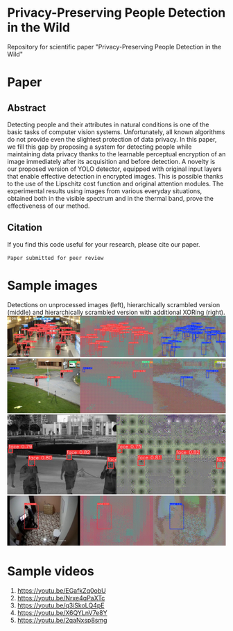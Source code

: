 # Privacy-Preserving People Detection in the Wild
Repository for scientific paper "Privacy-Preserving People Detection in the Wild"

# Paper
## Abstract
Detecting people and their attributes in natural conditions is one of the basic tasks of computer
vision systems. Unfortunately, all known algorithms do not provide even the slightest protection
of data privacy. In this paper, we fill this gap by proposing a system for detecting people while
maintaining data privacy thanks to the learnable perceptual encryption of an image immediately after
its acquisition and before detection. A novelty is our proposed version of YOLO detector, equipped
with original input layers that enable effective detection in encrypted images. This is possible thanks
to the use of the Lipschitz cost function and original attention modules. The experimental results using
images from various everyday situations, obtained both in the visible spectrum and in the thermal
band, prove the effectiveness of our method.

## Citation
If you find this code useful for your research, please cite our paper.
```
Paper submitted for peer review
```

# Sample images
Detections on unprocessed images (left), hierarchically scrambled version (middle) and hierarchically scrambled version with additional XORing (right).
![MOT20_2](sample_images/MOT20_2.png)
![PETS2009](sample_images/PETS09_2.png)
![TFW](sample_images/TFW_2.png)
![CAUCAFall](sample_images/CAUCAFall_2.png)



# Sample videos
1. https://youtu.be/EGafkZq0obU
2. https://youtu.be/Nrxe4qPaXTc
3. https://youtu.be/q3iSkoLQ4pE
4. https://youtu.be/X6QYLnV7e8Y
5. https://youtu.be/2qaNxsp8smg
